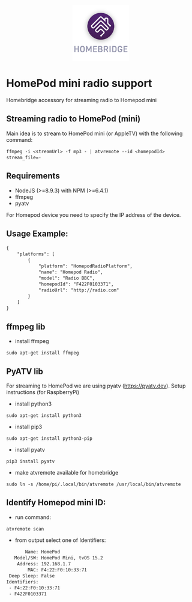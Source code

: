 
<p align="center">

<img src="https://github.com/homebridge/branding/raw/master/logos/homebridge-wordmark-logo-vertical.png" width="150">

</p>

# HomePod mini radio support

Homebridge accessory for streaming radio to Homepod mini

## Streaming radio to HomePod (mini)
Main idea is to stream to HomePod mini (or AppleTV) with the following command:
```
ffmpeg -i <streamUrl> -f mp3 - | atvremote --id <homepodId> stream_file=-
```

## Requirements 
- NodeJS (>=8.9.3) with NPM (>=6.4.1)
- ffmpeg
- pyatv

For Homepod device you need to specify the IP address of the device. 


## Usage Example:
```
{
    "platforms": [
        {
            "platform": "HomepodRadioPlatform",
            "name": "Homepod Radio",
            "model": "Radio BBC",
            "homepodId": "F422F0103371",
            "radioUrl": "http://radio.com"
        }
    ]
}
```

## ffmpeg lib
- install ffmpeg
```
sudo apt-get install ffmpeg
```

## PyATV lib

For streaming to HomePod we are using pyatv (https://pyatv.dev). Setup instructions (for RaspberryPi)

- install python3  
```
sudo apt-get install python3
```
- install pip3
``` 
sudo apt-get install python3-pip
```
- install pyatv 
```
pip3 install pyatv
```
- make atvremote available for homebridge
```
sudo ln -s /home/pi/.local/bin/atvremote /usr/local/bin/atvremote
```

## Identify Homepod mini ID:
- run command:
```
atvremote scan
```
- from output select one of Identifiers:
```
       Name: HomePod
   Model/SW: HomePod Mini, tvOS 15.2
    Address: 192.168.1.7
        MAC: F4:22:F0:10:33:71
 Deep Sleep: False
Identifiers:
 - F4:22:F0:10:33:71
 - F422F0103371
```
